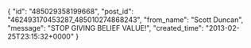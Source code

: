  {
   "id": "485029358199668",
   "post_id": "462493170453287_485010274868243",
   "from_name": "Scott Duncan",
   "message": "STOP GIVING BELIEF VALUE!",
   "created_time": "2013-02-25T23:15:32+0000"
 }
